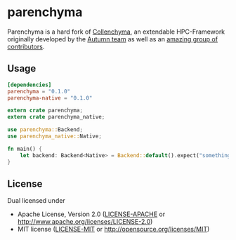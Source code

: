 # parenchyma

Parenchyma is a hard fork of [Collenchyma][collenchyma-repo], an extendable HPC-Framework originally 
developed by the [Autumn team] as well as an [amazing group of contributors][collenchyma-contributors].

## Usage

```toml
[dependencies]
parenchyma = "0.1.0"
parenchyma-native = "0.1.0"
```

```rust
extern crate parenchyma;
extern crate parenchyma_native;

use parenchyma::Backend;
use parenchyma_native::Native;

fn main() {
	let backend: Backend<Native> = Backend::default().expect("something went wrong!");
}
```

## License

Dual licensed under
  * Apache License, Version 2.0 ([LICENSE-APACHE] or http://www.apache.org/licenses/LICENSE-2.0)
  * MIT license ([LICENSE-MIT] or http://opensource.org/licenses/MIT)

[Autumn team]: https://github.com/autumnai
[collenchyma-repo]: https://github.com/autumnai/collenchyma
[collenchyma-contributors]: https://github.com/autumnai/collenchyma/graphs/contributors
[LICENSE-APACHE]: ../../../license/blob/master/LICENSE-APACHE
[LICENSE-MIT]: ../../../license/blob/master/LICENSE-MIT
